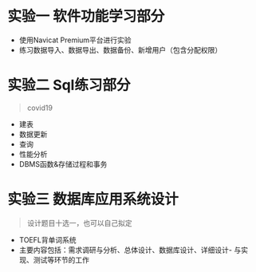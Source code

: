 # 实验一 软件功能学习部分
- 使用Navicat Premium平台进行实验
- 练习数据导入、数据导出、数据备份、新增用户（包含分配权限）


# 实验二 Sql练习部分
> covid19
- 建表
- 数据更新
- 查询
- 性能分析
- DBMS函数&存储过程和事务

# 实验三 数据库应用系统设计
> 设计题目十选一，也可以自己拟定
- TOEFL背单词系统
- 主要内容包括：需求调研与分析、总体设计、数据库设计、详细设计- 与实现、测试等环节的工作


